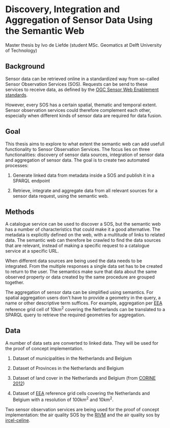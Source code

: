 # Discovery, Integration and Aggregation of Sensor Data Using the Semantic Web
Master thesis by Ivo de Liefde (student MSc. Geomatics at Delft University of Technology)

## Background
Sensor data can be retrieved online in a standardized way from so-called Sensor Observation Services (SOS). Requests can be send to these services to receive data, as defined by the [OGC Sensor Web Enablement standards](http://www.opengeospatial.org/projects/groups/sensorwebdwg). 

However, every SOS has a certain spatial, thematic and temporal extent. Sensor observation services could therefore complement each other, especially when different kinds of sensor data are required for data fusion.   

## Goal
This thesis aims to explore to what extent the semantic web can add usefull functionality to Sensor Observation Services. The focus lies on three functionalities: discovery of sensor data sources, integration of sensor data and aggregation of sensor data. The goal is to create two automated processes: 

1. Generate linked data from metadata inside a SOS and publish it in a SPARQL endpoint 

2. Retrieve, integrate and aggregate data from all relevant sources for a sensor data request, using the semantic web.    

## Methods
A catalogue service can be used to discover a SOS, but the semantic web has a number of characteristics that could make it a good alternative. The metadata is explicitly defined on the web, with a multitude of links to related data. The semantic web can therefore be crawled to find the data sources that are relevant, instead of making a specific request to a catalogue service at a specific URL. 

When different data sources are being used the data needs to be integrated. From the multiple responses a single data set has to be created to return to the user. The semantics make sure that data about the same observed property or data created by the same procedure are grouped together. 

The aggregation of sensor data can be simplified using semantics. For spatial aggregation users don't have to provide a geometry in the query, a name or other descriptive term suffices. For example, aggregation per [EEA](http://www.eea.europa.eu/data-and-maps/data/eea-reference-grids) reference grid cell of 10km<sup>2</sup> covering the Netherlands can be translated to a SPARQL query to retrieve the required geometries for aggregation.

## Data
A number of data sets are converted to linked data. They will be used for the proof of concept implementation. 

1. Dataset of municipalities in the Netherlands and Belgium 

2. Dataset of Provinces in the Netherlands and Belgium 

3. Dataset of land cover in the Netherlands and Belgium (from [CORINE 2012](http://land.copernicus.eu/pan-european/corine-land-cover/clc-2012))

4. Dataset of [EEA](http://www.eea.europa.eu/data-and-maps/data/eea-reference-grids) reference grid cells covering the Netherlands and Belgium with a resolution of 100km<sup>2</sup> and 10km<sup>2</sup>. 

Two sensor observation services are being used for the proof of concept implementation: the air quality SOS by the [RIVM](http://www.lml.rivm.nl/) and the air quality sos by [ircel-celine](http://www.irceline.be/). 
